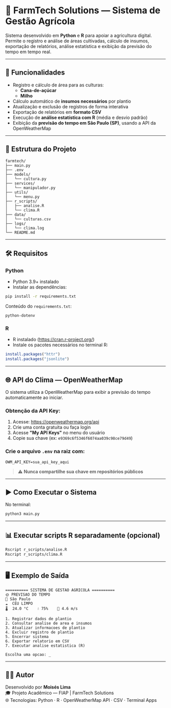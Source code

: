 # 🌾 FarmTech Solutions — Sistema de Gestão Agrícola

Sistema desenvolvido em **Python** e **R** para apoiar a agricultura digital. Permite o registro e análise de áreas cultivadas, cálculo de insumos, exportação de relatórios, análise estatística e exibição da previsão do tempo em tempo real.

---

## 🚀 Funcionalidades

- Registro e cálculo de área para as culturas:
  - **Cana-de-açúcar**
  - **Milho**
- Cálculo automático de **insumos necessários** por plantio
- Atualização e exclusão de registros de forma interativa
- Exportação de relatórios em **formato CSV**
- Execução de **análise estatística com R** (média e desvio padrão)
- Exibição da **previsão do tempo em São Paulo (SP)**, usando a API da OpenWeatherMap

---

## 📁 Estrutura do Projeto

```text
farmtech/
├── main.py
├── .env
├── models/
│   └── cultura.py
├── services/
│   └── manipulador.py
├── utils/
│   └── menu.py
├── r_scripts/
│   ├── analise.R
│   └── clima.R
├── data/
│   └── culturas.csv
├── logs/
│   └── clima.log
└── README.md
```

---

## 🛠️ Requisitos

### Python

- Python 3.9+ instalado
- Instalar as dependências:

```bash
pip install -r requirements.txt
```

Conteúdo do `requirements.txt`:

```
python-dotenv
```

### R

- R instalado (https://cran.r-project.org/)
- Instale os pacotes necessários no terminal R:

```r
install.packages("httr")
install.packages("jsonlite")
```

---

## 🌐 API do Clima — OpenWeatherMap

O sistema utiliza a OpenWeatherMap para exibir a previsão do tempo automaticamente ao iniciar.

### Obtenção da API Key:

1. Acesse: https://openweathermap.org/api  
2. Crie uma conta gratuita ou faça login  
3. Acesse **"My API Keys"** no menu do usuário  
4. Copie sua chave (ex: `e9369c6f5346f6074aa039c98ce79d49`)  

### Crie o arquivo `.env` na raiz com:

```env
OWM_API_KEY=sua_api_key_aqui
```

> ⚠️ **Nunca compartilhe sua chave em repositórios públicos**

---

## ▶️ Como Executar o Sistema

No terminal:

```bash
python3 main.py
```

---

## 📊 Executar scripts R separadamente (opcional)

```bash
Rscript r_scripts/analise.R
Rscript r_scripts/clima.R
```

---

## 🖥️ Exemplo de Saída

```text
========== SISTEMA DE GESTAO AGRICOLA ==========
🌞 PREVISAO DO TEMPO
📍 São Paulo
☁️  CÉU LIMPO
🌡️  24.0 °C    💧 75%    💨 4.6 m/s

1. Registrar dados de plantio
2. Consultar analise de area e insumos
3. Atualizar informacoes de plantio
4. Excluir registro de plantio
5. Encerrar sistema
6. Exportar relatorio em CSV
7. Executar analise estatistica (R)

Escolha uma opcao: _
```

---

## 👨‍💻 Autor

Desenvolvido por **Moisés Lima**  
🎓 Projeto Acadêmico — FIAP | FarmTech Solutions  
🌐 Tecnologias: Python · R · OpenWeatherMap API · CSV · Terminal Apps
